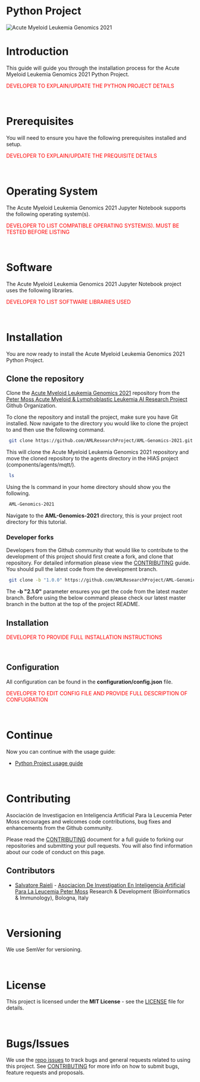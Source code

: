 # Python Project

![Acute Myeloid Leukemia Genomics 2021](../../img/project-banner.jpg)

# Introduction
This guide will guide you through the installation process for the Acute Myeloid Leukemia Genomics 2021 Python Project.

<font color='red'>DEVELOPER TO EXPLAIN/UPDATE THE PYTHON PROJECT DETAILS</font>

&nbsp;

# Prerequisites
You will need to ensure you have the following prerequisites installed and setup.

<font color='red'>DEVELOPER TO EXPLAIN/UPDATE THE PREQUISITE DETAILS</font>

&nbsp;

# Operating System
The Acute Myeloid Leukemia Genomics 2021 Jupyter Notebook supports the following operating system(s).

<font color='red'>DEVELOPER TO LIST COMPATIBLE OPERATING SYSTEM(S). MUST BE TESTED BEFORE LISTING</font>

&nbsp;

# Software
The Acute Myeloid Leukemia Genomics 2021 Jupyter Notebook project uses the following libraries.

<font color='red'>DEVELOPER TO LIST SOFTWARE LIBRARIES USED</font>

&nbsp;

# Installation
You are now ready to install the Acute Myeloid Leukemia Genomics 2021 Python Project.

## Clone the repository

Clone the [Acute Myeloid Leukemia Genomics 2021](https://github.com/AMLResearchProject/AML-Genomics-2021 " Acute Myeloid Leukemia Genomics 2021") repository from the [Peter Moss Acute Myeloid & Lymphoblastic Leukemia AI Research Project](https://github.com/AMLResearchProject "Peter Moss Acute Myeloid & Lymphoblastic Leukemia AI Research Project") Github Organization.

To clone the repository and install the project, make sure you have Git installed. Now navigate to the directory you would like to clone the project to and then use the following command.

``` bash
 git clone https://github.com/AMLResearchProject/AML-Genomics-2021.git
```

This will clone the Acute Myeloid Leukemia Genomics 2021 repository and move the cloned repository to the agents directory in the HIAS project (components/agents/mqtt/).

``` bash
 ls
```

Using the ls command in your home directory should show you the following.

``` bash
 AML-Genomics-2021
```

Navigate to the **AML-Genomics-2021** directory, this is your project root directory for this tutorial.

### Developer forks

Developers from the Github community that would like to contribute to the development of this project should first create a fork, and clone that repository. For detailed information please view the [CONTRIBUTING](https://github.com/AMLResearchProject/AML-Genomics-2021/blob/main/CONTRIBUTING.md "CONTRIBUTING") guide. You should pull the latest code from the development branch.

``` bash
 git clone -b "1.0.0" https://github.com/AMLResearchProject/AML-Genomics-2021.git
```

The **-b "2.1.0"** parameter ensures you get the code from the latest master branch. Before using the below command please check our latest master branch in the button at the top of the project README.

## Installation

<font color='red'>DEVELOPER TO PROVIDE FULL INSTALLATION INSTRUCTIONS</font>

&nbsp;

## Configuration

All configuration can be found in the **configuration/config.json** file.

<font color='red'>DEVELOPER TO EDIT CONFIG FILE AND PROVIDE FULL DESCRIPTION OF CONFUGRATION</font>

&nbsp;

# Continue
Now you can continue with the usage guide:

- [Python Project usage guide](usage/python.md)

&nbsp;

# Contributing
Asociación de Investigacion en Inteligencia Artificial Para la Leucemia Peter Moss encourages and welcomes code contributions, bug fixes and enhancements from the Github community.

Please read the [CONTRIBUTING](https://github.com/AMLResearchProject/AML-Genomics-2021/blob/main/CONTRIBUTING.md "CONTRIBUTING") document for a full guide to forking our repositories and submitting your pull requests. You will also find information about our code of conduct on this page.

## Contributors

- [Salvatore Raieli](https://www.leukemiaairesearch.com/association/volunteers/salvatore-raieli  "Salvatore Raieli") - [Asociacion De Investigation En Inteligencia Artificial Para La Leucemia Peter Moss](https://www.leukemiaresearchassociation.ai "Asociacion De Investigation En Inteligencia Artificial Para La Leucemia Peter Moss") Research & Development (Bioinformatics & Immunology), Bologna, Italy

&nbsp;

# Versioning
We use SemVer for versioning.

&nbsp;

# License
This project is licensed under the **MIT License** - see the [LICENSE](https://github.com/AMLResearchProject/AML-Genomics-2021/blob/main/LICENSE "LICENSE") file for details.

&nbsp;

# Bugs/Issues
We use the [repo issues](https://github.com/AMLResearchProject/AML-Genomics-2021/issues "repo issues") to track bugs and general requests related to using this project. See [CONTRIBUTING](https://github.com/AMLResearchProject/AML-Genomics-2021/CONTRIBUTING.md "CONTRIBUTING") for more info on how to submit bugs, feature requests and proposals.